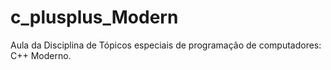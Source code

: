 # c_plusplus_Modern
Aula da Disciplina de Tópicos especiais de programação de computadores: C++ Moderno.
